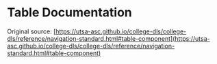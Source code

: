 # Table Documentation

Original source: [https://utsa-asc.github.io/college-dls/college-dls/reference/navigation-standard.html#table-component](https://utsa-asc.github.io/college-dls/college-dls/reference/navigation-standard.html#table-component)
